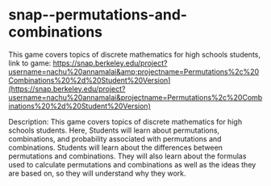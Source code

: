 # snap--permutations-and-combinations
This game covers topics of discrete mathematics for high schools students, link to game: https://snap.berkeley.edu/project?username=nachu%20annamalai&amp;projectname=Permutations%2c%20Combinations%20%2d%20Student%20Version](https://snap.berkeley.edu/project?username=nachu%20annamalai&projectname=Permutations%2c%20Combinations%20%2d%20Student%20Version)

Description:
This game covers topics of discrete mathematics for high schools students. Here, Students will learn about permutations, combinations, and probability associated with permutations and combinations. Students will learn about the differences between permutations and combinations. They will also learn about the formulas used to calculate permutations and combinations as well as the ideas they are based on, so they will understand why they work. 

